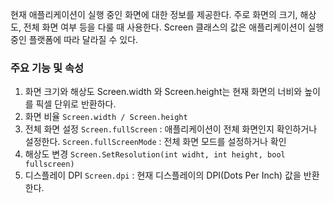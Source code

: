 
현재 애플리케이션이 실행 중인 화면에 대한 정보를 제공한다.
주로 화면의 크기, 해상도, 전체 화면 여부 등을 다룰 때 사용한다.
Screen 클래스의 값은 애플리케이션이 실행 중인 플랫폼에 따라 달라질 수 있다.

### 주요 기능 및 속성
1. 화면 크기와 해상도
	Screen.width 와 Screen.height는 현재 화면의 너비와 높이를 픽셀 단위로 반환하다.
2. 화면 비율
	`Screen.width / Screen.height`
3. 전체 화면 설정
	`Screen.fullScreen` : 애플리케이션이 전체 화면인지 확인하거나 설정한다.
	`Screen.fullScreenMode` : 전체 화면 모드를 설정하거나 확인
4. 해상도 변경
	`Screen.SetResolution(int widht, int height, bool fullscreen)`
5. 디스플레이 DPI
	`Screen.dpi` : 현재 디스플레이의 DPI(Dots Per Inch) 값을 반환한다.
	

